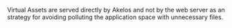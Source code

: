 Virtual Assets are served directly by Akelos and not by the web server as an strategy for avoiding polluting the application space with unnecessary files.
